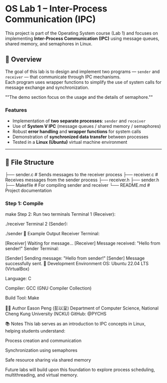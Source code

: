 # OS Lab 1 – Inter-Process Communication (IPC)

This project is part of the Operating System course (Lab 1) and focuses on implementing **Inter-Process Communication (IPC)** using message queues, shared memory, and semaphores in Linux.

## 🧠 Overview
The goal of this lab is to design and implement two programs — `sender` and `receiver` — that communicate through IPC mechanisms.  
Each program uses wrapper functions to simplify the use of system calls for message exchange and synchronization.

""The demo section focus on the usage and the details of semaphore.""

### Features
- Implementation of **two separate processes**: `sender` and `receiver`
- Use of **System V IPC** (message queues / shared memory / semaphores)
- Robust **error handling** and **wrapper functions** for system calls
- Demonstration of **synchronized data transfer** between processes
- Tested in a **Linux (Ubuntu)** virtual machine environment

---

## 📁 File Structure
├── sender.c # Sends messages to the receiver process
├── receiver.c # Receives messages from the sender process
├── receiver.h
├── sender.h 
├── Makefile # For compiling sender and receiver
└── README.md # Project documentation

### Step 1: Compile
make
Step 2: Run two terminals
Terminal 1 (Receiver):

./receiver
Terminal 2 (Sender):

./sender
🧩 Example Output
Receiver Terminal:

[Receiver] Waiting for message...
[Receiver] Message received: "Hello from sender!"
Sender Terminal:

[Sender] Sending message: "Hello from sender!"
[Sender] Message successfully sent.
🧰 Development Environment
OS: Ubuntu 22.04 LTS (VirtualBox)

Language: C

Compiler: GCC (GNU Compiler Collection)

Build Tool: Make

🧑‍💻 Author
Eason Peng (彭以呈)
Department of Computer Science, National Cheng Kung University (NCKU)
GitHub: @PYCHS

📚 Notes
This lab serves as an introduction to IPC concepts in Linux, helping students understand:

Process creation and communication

Synchronization using semaphores

Safe resource sharing via shared memory

Future labs will build upon this foundation to explore process scheduling, multithreading, and virtual memory.
